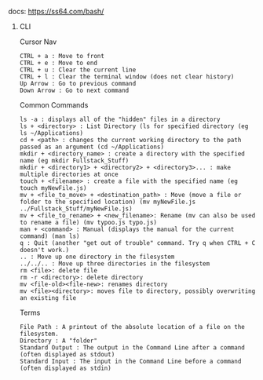 docs: https://ss64.com/bash/

1.  CLI

    Cursor Nav

        CTRL + a : Move to front
        CTRL + e : Move to end
        CTRL + u : Clear the current line
        CTRL + l : Clear the terminal window (does not clear history)
        Up Arrow : Go to previous command
        Down Arrow : Go to next command

    Common Commands

        ls -a : displays all of the "hidden" files in a directory
        ls + <directory> : List Directory (ls for specified directory (eg ls ~/Applications)
        cd + <path> : changes the current working directory to the path passed as an argument (cd ~/Applications)
        mkdir + <directory_name> : create a directory with the specified name (eg mkdir Fullstack_Stuff)
        mkdir + <directory1> + <directory2> + <directory3>... : make multiple directories at once
        touch + <filename> : create a file with the specified name (eg touch myNewFile.js)
        mv + <file_to_move> + <destination_path> : Move (move a file or folder to the specified location) (mv myNewFile.js ../Fullstack_Stuff/myNewFile.js)
        mv + <file_to_rename> + <new_filename>: Rename (mv can also be used to rename a file) (mv typoo.js typo.js)
        man + <command> : Manual (displays the manual for the current command) (man ls)
        q : Quit (another "get out of trouble" command. Try q when CTRL + C doesn't work.)
        .. : Move up one directory in the filesystem
        ../../.. : Move up three directories in the filesystem
        rm <file>: delete file
        rm -r <directory>: delete directory
        mv <file-old><file-new>: renames directory
        mv <file><directory>: moves file to directory, possibly overwriting an existing file


    Terms


        File Path : A printout of the absolute location of a file on the filesystem.
        Directory : A "folder"
        Standard Output : The output in the Command Line after a command (often displayed as stdout)
        Standard Input : The input in the Command Line before a command (often displayed as stdin)
